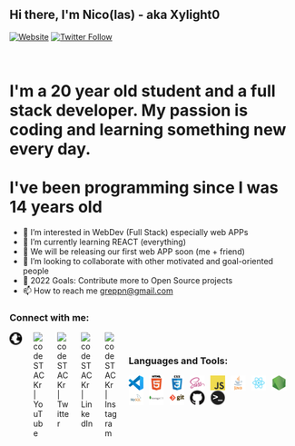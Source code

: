 ## Hi there, I'm Nico(las) - aka Xylight0

[![Website](https://img.shields.io/website?label=Xylight.com&style=for-the-badge&url=https%3A%2F%2Fgoogle.com)](https://google.com)
[![Twitter Follow](https://img.shields.io/twitter/follow/Xylight0?color=1DA1F2&logo=twitter&style=for-the-badge)](https://twitter.com/intent/follow?original_referer=https%3A%2F%2Fgithub.com%2FcodeSTACKr&screen_name=codeSTACKr)

<br>

# I'm a 20 year old student and a full stack developer. My passion is coding and learning something new every day. <br> <br> I've been programming since I was 14 years old



- 👀 I’m interested in WebDev (Full Stack) especially web APPs
- 🌱 I’m currently learning REACT (everything)
- 🔭 We will be releasing our first web APP soon (me + friend)
- 👯 I’m looking to collaborate with other motivated and goal-oriented people
- 🥅 2022 Goals: Contribute more to Open Source projects
- 📫 How to reach me greppn@gmail.com

### Connect with me:

<img alt="codeSTACKr.com" width="22px" style="float:left; padding-right:20px; " src="https://raw.githubusercontent.com/iconic/open-iconic/master/svg/globe.svg" /><space>
<img alt="codeSTACKr | YouTube" width="22px" style="float:left; padding-right:20px" src="https://cdn.jsdelivr.net/npm/simple-icons@v3/icons/youtube.svg" />
<img alt="codeSTACKr | Twitter" width="22px" style="float:left; padding-right:20px" src="https://cdn.jsdelivr.net/npm/simple-icons@v3/icons/twitter.svg" />
<img alt="codeSTACKr | LinkedIn" width="22px" style="float:left; padding-right:20px" src="https://cdn.jsdelivr.net/npm/simple-icons@v3/icons/linkedin.svg" />
<img alt="codeSTACKr | Instagram" width="22px" style="float:left; padding-right:20px" src="https://cdn.jsdelivr.net/npm/simple-icons@v3/icons/instagram.svg" />

<br />

### Languages and Tools:

<img align="left" alt="Visual Studio Code" width="26px" style="float:left; padding-right:10px" src="https://raw.githubusercontent.com/github/explore/80688e429a7d4ef2fca1e82350fe8e3517d3494d/topics/visual-studio-code/visual-studio-code.png" />
<img align="left" alt="HTML5" width="26px" style="float:left; padding-right:10px" src="https://raw.githubusercontent.com/github/explore/80688e429a7d4ef2fca1e82350fe8e3517d3494d/topics/html/html.png" />
<img align="left" alt="CSS3" width="26px" style="float:left; padding-right:10px" src="https://raw.githubusercontent.com/github/explore/80688e429a7d4ef2fca1e82350fe8e3517d3494d/topics/css/css.png" />
<img align="left" alt="Sass" width="26px" style="float:left; padding-right:10px" src="https://raw.githubusercontent.com/github/explore/80688e429a7d4ef2fca1e82350fe8e3517d3494d/topics/sass/sass.png" />
<img align="left" alt="JavaScript" width="26px" style="float:left; padding-right:10px" src="https://raw.githubusercontent.com/github/explore/80688e429a7d4ef2fca1e82350fe8e3517d3494d/topics/javascript/javascript.png" />
<img align="left" alt="Java" width="26px" style="float:left; padding-right:10px" src="https://raw.githubusercontent.com/github/explore/80688e429a7d4ef2fca1e82350fe8e3517d3494d/topics/java/java.png" />
<img align="left" alt="React" width="26px" style="float:left; padding-right:10px" src="https://raw.githubusercontent.com/github/explore/80688e429a7d4ef2fca1e82350fe8e3517d3494d/topics/react/react.png" />
<img align="left" alt="Node.js" width="26px" style="float:left; padding-right:10px" src="https://raw.githubusercontent.com/github/explore/80688e429a7d4ef2fca1e82350fe8e3517d3494d/topics/nodejs/nodejs.png" />
<img align="left" alt="MySQL" width="26px" style="float:left; padding-right:10px" src="https://raw.githubusercontent.com/github/explore/80688e429a7d4ef2fca1e82350fe8e3517d3494d/topics/mysql/mysql.png" />
<img align="left" alt="MongoDB" width="26px" style="float:left; padding-right:10px" src="https://raw.githubusercontent.com/github/explore/80688e429a7d4ef2fca1e82350fe8e3517d3494d/topics/mongodb/mongodb.png" />
<img align="left" alt="Git" width="26px" style="float:left; padding-right:10px" src="https://raw.githubusercontent.com/github/explore/80688e429a7d4ef2fca1e82350fe8e3517d3494d/topics/git/git.png" />
<img align="left" alt="GitHub" width="26px" style="float:left; padding-right:10px" src="https://raw.githubusercontent.com/github/explore/78df643247d429f6cc873026c0622819ad797942/topics/github/github.png" />
<img align="left" alt="Terminal" width="26px" style="float:left; padding-right:10px" src="https://raw.githubusercontent.com/github/explore/80688e429a7d4ef2fca1e82350fe8e3517d3494d/topics/terminal/terminal.png" />
